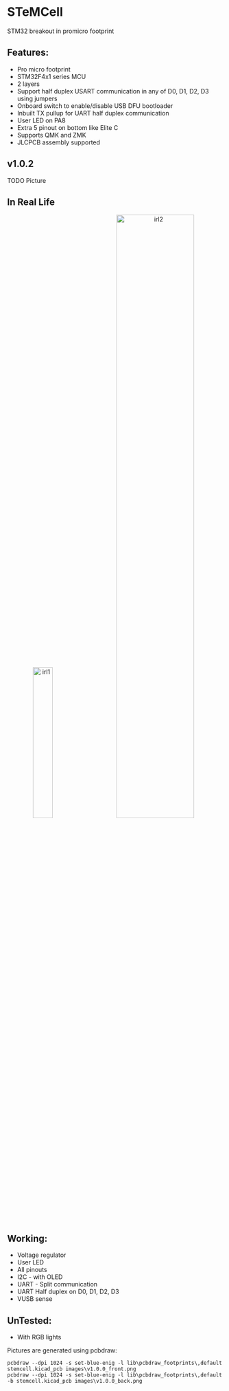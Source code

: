 # STeMCell
 STM32 breakout in promicro footprint


## Features:

* Pro micro footprint
* STM32F4x1 series MCU
* 2 layers
* Support half duplex USART communication in any of D0, D1, D2, D3 using jumpers
* Onboard switch to enable/disable USB DFU bootloader
* Inbuilt TX pullup for UART half duplex communication
* User LED on PA8
* Extra 5 pinout on bottom like Elite C
* Supports QMK and ZMK
* JLCPCB assembly supported


## v1.0.2

TODO Picture

## In Real Life

<p align="center">
  <img alt="irl1" src="images/v1.0.0_irl2.jpeg" width="30%">
&nbsp; &nbsp; &nbsp; &nbsp;
  <img alt="irl2" src="images/v1.0.0_irl1.jpeg" width="60%">
</p>


## Working:

* Voltage regulator
* User LED
* All pinouts
* I2C - with OLED
* UART - Split communication
* UART Half duplex on D0, D1, D2, D3
* VUSB sense

## UnTested:

* With RGB lights


Pictures are generated using pcbdraw:

```
pcbdraw --dpi 1024 -s set-blue-enig -l lib\pcbdraw_footprints\,default stemcell.kicad_pcb images\v1.0.0_front.png
pcbdraw --dpi 1024 -s set-blue-enig -l lib\pcbdraw_footprints\,default -b stemcell.kicad_pcb images\v1.0.0_back.png
```
